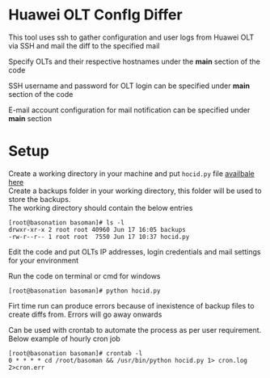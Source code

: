 # Huawei OLT ConfIg Differ

This tool uses ssh to gather configuration and user logs from Huawei OLT via SSH and mail the diff to the specified mail

Specify OLTs and their respective hostnames under the __main__ section of the code

SSH username and password for OLT login can be specified under  __main__ section of the code

E-mail account configuration for mail notification can be specified under  __main__ section

# Setup
Create a working directory in your machine and put `hocid.py` file [availbale here](hocid.py)  
Create a backups folder in your working directory, this folder will be used to store the backups.  
The working directory should contain the below entries

    [root@basonation basoman]# ls -l  
    drwxr-xr-x 2 root root 40960 Jun 17 16:05 backups  
    -rw-r--r-- 1 root root  7550 Jun 17 10:37 hocid.py

Edit the code and put OLTs IP addresses, login credentials and mail settings for your environment

Run the code on terminal or cmd for windows

    [root@basonation basoman]# python hocid.py

Firt time run can produce errors because of inexistence of backup files to create diffs from. Errors will go away onwards

Can be used with crontab to automate the process as per user requirement.  
Below example of hourly cron job

    [root@basonation basoman]# crontab -l  
    0 * * * * cd /root/basoman && /usr/bin/python hocid.py 1> cron.log 2>cron.err

